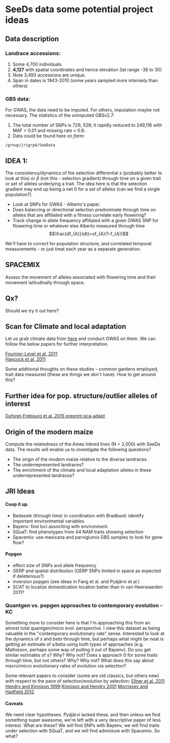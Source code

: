 # SeeDs data some potential project ideas

## Data description

### Landrace accessions:
1. Some 4,700 individuals
2. **4,127** with spatial coordinates and hence elevation (lat range -38 to 30)
3. Note 3,493 accessions are unique.
4. Span in dates is 1943-2010 (some years sampled more intensely than others)

### GBS data:
For GWAS, the data need to be imputed. For others, imputation maybe not necessary. The statistics of the unimputed GBSv2.7:  
1. The total number of SNPs is 729, 528; it rapidly reduced to 249,116 with MAF > 0.01 and missing rate < 0.6.  
2. Data could be found here on *farm*:  
```
/group/jrigrp4/SeeData
```

## IDEA 1: 
The consistency/dynamics of the selection differential $s$ (probably better to look at this) or $\beta$ (not this - selection gradient) through time on a given trait or set of alleles underlying a trait.
The idea here is that the selection gradient may end up being a net 0 for a set of alleles (can we find a single population?). 

- Look at SNPs for GWAS - Alberto's paper.
- Does balancing or directional selection predominate through time on alleles that are affiliated with a fitness correlate early flowering?
- Track change in allele frequency affiliated with a given GWAS SNP for flowering time or whatever else Alberto measured through time $$\frac{df_{A}}{dt}=sf_{A}(1-f_{A})$$

We'll have to correct for population structure, and correlated temporal measurements - or just treat each year as a separate generation.

## SPACEMIX
Assess the movement of alleles associated with flowering time and their movement latitudinally through space. 

## Qx?
Should we try it out here? 


## Scan for Climate and local adaptation

Let us grab climate data from [here](http://www.worldclim.org/current) and conduct GWAS on them. We can follow the below papers for further interpretation.

[Fournier-Level et al, 2011](http://www.ncbi.nlm.nih.gov/pubmed/21980109)  
[Hancock  et al, 2011](http://www.ncbi.nlm.nih.gov/pubmed/21980108)

Some additional thoughts on these studies - common gardens employed, trait data measured (these are things we don't have). How to get around this?

## Further idea for pop. structure/outlier alleles of interest
[Duforet-Frebourg et al. 2015 preprint pca-adapt](http://arxiv.org/abs/1504.04543)

## Origin of the modern maize

Compute the relatedness of the Ames Inbred lines (N = 2,000) with SeeDs data. The results will enable us to investigate the following questions?

- The origin of the modern maize relative to the diverse landraces.
- The underrepresented landraces?
- The enrichment of the climate and local adaptation alleles in these underrepresented landraces?

## JRI Ideas

#### Coop it up.

* Bedassle (through time) in coordination with Bradburd: identify important environmental variables.  
* Bayenv: find loci associting with environment.  
* SQuaT: find phenotypes from 44 NAM traits showing selection  
* Spacemix: use mexicana and parviglumis GBS samples to look for gene flow?

#### Popgen

* effect size of SNPs and allele frequency  
* GERP and spatial distribution (GERP SNPs limited in space as expected if deleterious?)
* inversion popgen (see ideas in Fang et al. and Pyäjärvi et al.)
* SCAT to localize domestication location better than in van Heerwaarden 2011?

### Quantgen vs. popgen approaches to contemporary evolution - KC
Something more to consider here is that I'm approaching this from an almost total quantgen/micro evol. perspective. I view this dataset as being valuable in the "contemporary evolutionary rate" sense.  Interested to look at the dynamics of _s_ and $beta$ through time, but perhaps what might be neat is getting an estimate of s/beta using both types of approaches (e.g. Mathieson, perhaps some way of pulling it out of Bayenv). Do you get similar estimates of s? Why? Why not? Does s approach 0 for some traits through time, but not others? Why? Why not? What does this say about macro/micro evolutionary rates of evolution via selection? 

Some relevant papers to consider (some are old classics, but others new) with respect to the pace of selection/evolution by selection:
[Ellner et al. 2011](http://onlinelibrary.wiley.com/doi/10.1111/j.1461-0248.2011.01616.x/full)
[Hendry and Kinnison 1999](http://www.jstor.org/stable/2640428?seq=1#page_scan_tab_contents)
[Kinnison and Hendry 2001](http://link.springer.com/chapter/10.1007/978-94-010-0585-2_10)
[Morrissey and Hadfield 2012](http://onlinelibrary.wiley.com/doi/10.1111/j.1558-5646.2011.01444.x/full)

#### Caveats

We need clear hypotheses.  Pyäjärvi lacked these, and then unless we find something super awesome, we're left with a very descriptive paper of less interest. What are these? We will find SNPs with Bayenv, we will find traits under selection with SQuaT, and we will find admixture with Spacemix.  So what?